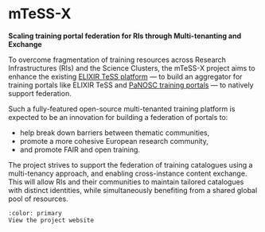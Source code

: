 # mTeSS-X

**Scaling training portal federation for RIs through Multi-tenanting and Exchange**

To overcome fragmentation of training resources across Research Infrastructures (RIs)
and the Science Clusters, the mTeSS-X project aims to enhance the existing
[ELIXIR TeSS platform](https://tess.elixir-europe.org/about) &mdash;
to build an aggregator for training portals like ELIXIR TeSS and
[PaNOSC training portals](https://www.panosc.eu/training-catalogue/)
&mdash; to natively support federation.

Such a fully-featured open-source multi-tenanted training platform is expected to be an 
innovation for building a federation of portals to:

- help break down barriers between thematic communities,
- promote a more cohesive European research community,
- and promote FAIR and open training.

The project strives to support the federation of training catalogues using a multi-tenancy approach, and enabling cross-instance content exchange. This will allow RIs and their communities to maintain tailored catalogues with distinct identities, while simultaneously benefiting from a shared global pool of resources.

```{button-link} https://elixirtess.github.io/mTeSS-X/
:color: primary
View the project website
```
